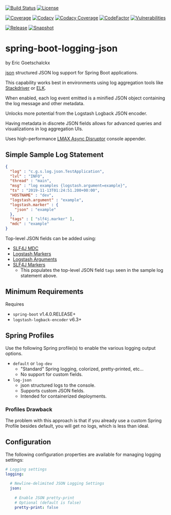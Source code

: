 [![Build Status](https://travis-ci.org/goetschalckx/spring-boot-logging-json.svg?branch=master)](https://travis-ci.org/goetschalckx/spring-boot-logging-json)
[![License](https://img.shields.io/github/license/goetschalckx/spring-boot-logging-json?color=4DC71F)](https://github.com/goetschalckx/spring-boot-logging-json/blob/master/LICENSE)

[![Coverage](https://codecov.io/gh/goetschalckx/spring-boot-logging-json/branch/master/graph/badge.svg)](https://codecov.io/gh/goetschalckx/spring-boot-logging-json)
[![Codacy](https://app.codacy.com/project/badge/Grade/39ea34a49b254b03bf84d5d1adbec00a)](https://www.codacy.com/gh/goetschalckx/spring-boot-logging-json?utm_source=github.com&amp;utm_medium=referral&amp;utm_content=goetschalckx/spring-boot-logging-json&amp;utm_campaign=Badge_Grade)
[![Codacy Coverage](https://app.codacy.com/project/badge/Coverage/39ea34a49b254b03bf84d5d1adbec00a)](https://www.codacy.com/gh/goetschalckx/spring-boot-logging-json?utm_source=github.com&utm_medium=referral&utm_content=goetschalckx/spring-boot-logging-json&utm_campaign=Badge_Coverage)
[![CodeFactor](https://www.codefactor.io/repository/github/goetschalckx/spring-boot-logging-json/badge)](https://www.codefactor.io/repository/github/goetschalckx/spring-boot-logging-json)
[![Vulnerabilities](https://snyk.io/test/github/goetschalckx/spring-boot-logging-json/badge.svg)](https://snyk.io/test/github/goetschalckx/spring-boot-logging-json)

[![Release](https://img.shields.io/nexus/r/io.github.goetschalckx/spring-boot-logging-json?color=4DC71F&label=release&server=https%3A%2F%2Foss.sonatype.org%2F)](https://search.maven.org/artifact/io.github.goetschalckx/spring-boot-logging-json)
[![Snapshot](https://img.shields.io/nexus/s/io.github.goetschalckx/spring-boot-logging-json?label=snapshot&server=https%3A%2F%2Foss.sonatype.org%2F)](https://oss.sonatype.org/#nexus-search;quick~spring-boot-logging-json)

# spring-boot-logging-json
by Eric Goetschalckx

[json](https://github.com/json/json-spec) structured JSON log support for Spring Boot applications.

This capability works best in environments using log aggregation tools like [Stackdriver](https://cloud.google.com/stackdriver) or [ELK](https://www.elastic.co/what-is/elk-stack).

When enabled, each log event emitted is a minified JSON object containing the log message and other metadata. 

Unlocks more potential from the Logstash Logback JSON encoder.

Having metadata in discrete JSON fields allows for advanced queries and visualizations in log aggregation UIs.

Uses high-performance [LMAX Async Disruptor](https://github.com/LMAX-Exchange/disruptor) console appender.

## Simple Sample Log Statement
```json
{
  "log" : "c.g.s.log.json.TestApplication",
  "lvl" : "INFO",
  "thread" : "main",
  "msg" : "log examples {logstash.argument=example}",
  "ts" : "2019-11-13T01:24:51.200+00:00",
  "HOSTNAME" : "dev",
  "logstash.argument" : "example",
  "logstash.marker" : {
    "json" : "example"
  },
  "tags" : [ "slf4j.marker" ],
  "mdc" : "example"
}
```

Top-level JSON fields can be added using:
-   [SLF4J MDC](http://www.slf4j.org/api/org/slf4j/MDC.html)
-   [Logstash Markers](https://github.com/logstash/logstash-logback-encoder/blob/master/src/main/java/net/logstash/logback/marker/Markers.java)
-   [Logstash Arguments](https://github.com/logstash/logstash-logback-encoder/tree/master/src/main/java/net/logstash/logback/argument)
-   [SLF4J Markers](https://github.com/qos-ch/slf4j/tree/master/slf4j-api/src/main/java/org/slf4j)
    -   This populates the top-level JSON field `tags` seen in the sample log statement above.

## Minimum Requirements
Requires 
-   `spring-boot` v1.4.0.RELEASE+
-   `logstash-logback-encoder` v6.3+

## Spring Profiles
Use the following Spring profile(s) to enable the various logging output options.

-   `default` or `log-dev`
    -   "Standard" Spring logging, colorized, pretty-printed, etc...
    -   No support for custom fields.
-   `log-json`
    -   json structured logs to the console.
    -   Supports custom JSON fields.
    -   Intended for containerized deployments.

### Profiles Drawback
The problem with this approach is that if you already use a custom Spring Profile besides default, you will get no logs, which is less than ideal.

## Configuration
The following configuration properties are available for managing logging settings:

```yaml
# Logging settings 
logging:
  
  # Newline-delimited JSON Logging Settings
  json:
      
    # Enable JSON pretty-print
    # Optional (default is false)
    pretty-print: false
```

